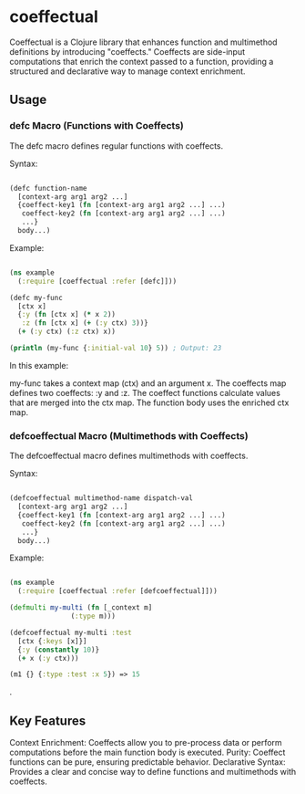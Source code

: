 # coeffectual

Coeffectual is a Clojure library that enhances function and multimethod definitions by introducing "coeffects." Coeffects are side-input computations that enrich the context passed to a function, providing a structured and declarative way to manage context enrichment.

## Usage 

### defc Macro (Functions with Coeffects)

The defc macro defines regular functions with coeffects.

Syntax:

```Clojure

(defc function-name
  [context-arg arg1 arg2 ...]
  {coeffect-key1 (fn [context-arg arg1 arg2 ...] ...)
   coeffect-key2 (fn [context-arg arg1 arg2 ...] ...)
   ...}
  body...)
```
Example:

```Clojure

(ns example
  (:require [coeffectual :refer [defc]]))

(defc my-func
  [ctx x]
  {:y (fn [ctx x] (* x 2))
   :z (fn [ctx x] (+ (:y ctx) 3))}
  (+ (:y ctx) (:z ctx) x))

(println (my-func {:initial-val 10} 5)) ; Output: 23
```
In this example:

my-func takes a context map (ctx) and an argument x.
The coeffects map defines two coeffects: :y and :z.
The coeffect functions calculate values that are merged into the ctx map.
The function body uses the enriched ctx map.

### defcoeffectual Macro (Multimethods with Coeffects)
The defcoeffectual macro defines multimethods with coeffects.

Syntax:

```Clojure

(defcoeffectual multimethod-name dispatch-val
  [context-arg arg1 arg2 ...]
  {coeffect-key1 (fn [context-arg arg1 arg2 ...] ...)
   coeffect-key2 (fn [context-arg arg1 arg2 ...] ...)
   ...}
  body...)
```
Example:

```Clojure

(ns example
  (:require [coeffectual :refer [defcoeffectual]]))

(defmulti my-multi (fn [_context m]
               (:type m)))

(defcoeffectual my-multi :test
  [ctx {:keys [x]}]
  {:y (constantly 10)}
  (+ x (:y ctx)))

(m1 {} {:type :test :x 5}) => 15

```
.

## Key Features
Context Enrichment: Coeffects allow you to pre-process data or perform computations before the main function body is executed.
Purity: Coeffect functions can be pure, ensuring predictable behavior.
Declarative Syntax: Provides a clear and concise way to define functions and multimethods with coeffects.
